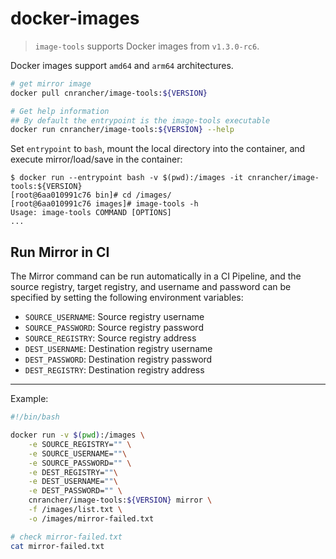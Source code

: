 # docker-images

> `image-tools` supports Docker images from `v1.3.0-rc6`.

Docker images support `amd64` and `arm64` architectures.

```sh
# get mirror image
docker pull cnrancher/image-tools:${VERSION}

# Get help information
## By default the entrypoint is the image-tools executable
docker run cnrancher/image-tools:${VERSION} --help
```

Set `entrypoint` to `bash`, mount the local directory into the container, and execute mirror/load/save in the container:
```console
$ docker run --entrypoint bash -v $(pwd):/images -it cnrancher/image-tools:${VERSION}
[root@6aa010991c76 bin]# cd /images/
[root@6aa010991c76 images]# image-tools -h
Usage: image-tools COMMAND [OPTIONS]
...
```

## Run Mirror in CI

The Mirror command can be run automatically in a CI Pipeline, and the source registry, target registry, and username and password can be specified by setting the following environment variables:
- `SOURCE_USERNAME`: Source registry username
- `SOURCE_PASSWORD`: Source registry password
- `SOURCE_REGISTRY`: Source registry address
- `DEST_USERNAME`: Destination registry username
- `DEST_PASSWORD`: Destination registry password
- `DEST_REGISTRY`: Destination registry address

----

Example:

```bash
#!/bin/bash

docker run -v $(pwd):/images \
    -e SOURCE_REGISTRY="" \
    -e SOURCE_USERNAME=""\
    -e SOURCE_PASSWORD="" \
    -e DEST_REGISTRY=""\
    -e DEST_USERNAME=""\
    -e DEST_PASSWORD="" \
    cnrancher/image-tools:${VERSION} mirror \
    -f /images/list.txt \
    -o /images/mirror-failed.txt

# check mirror-failed.txt
cat mirror-failed.txt
```
